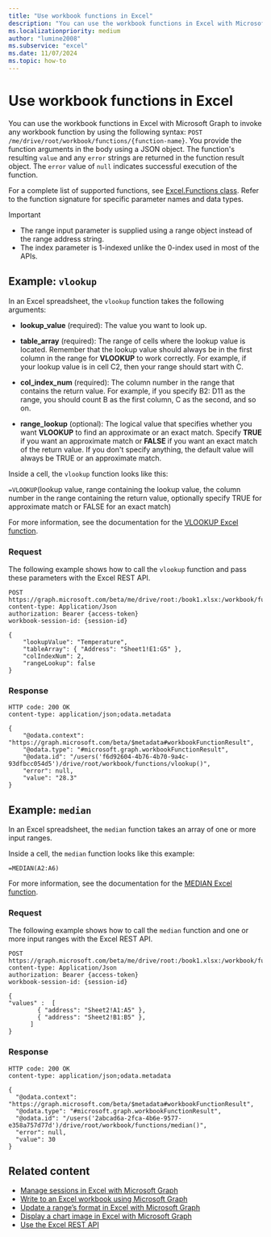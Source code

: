 ```yaml
---
title: "Use workbook functions in Excel"
description: "You can use the workbook functions in Excel with Microsoft Graph to invoke any workbook function. Includes examples for vlookup and median functions."
ms.localizationpriority: medium
author: "lumine2008"
ms.subservice: "excel"
ms.date: 11/07/2024
ms.topic: how-to
---
```


# Use workbook functions in Excel

You can use the workbook functions in Excel with Microsoft Graph to invoke any workbook function by using the following syntax: `POST /me/drive/root/workbook/functions/{function-name}`. You provide the function arguments in the body using a JSON object. The function's resulting `value` and any `error` strings are returned in the function result object. The `error` value of `null` indicates successful execution of the function.

For a complete list of supported functions, see [Excel.Functions class](/javascript/api/excel/excel.functions?view=excel-js-preview&preserve-view=true). Refer to the function signature for specific parameter names and data types.

> [!IMPORTANT]
> - The range input parameter is supplied using a range object instead of the range address string.  
> - The index parameter is 1-indexed unlike the 0-index used in most of the APIs.

## Example: `vlookup`

In an Excel spreadsheet, the `vlookup` function takes the following arguments:

- **lookup_value** (required): The value you want to look up.

- **table_array** (required): The range of cells where the lookup value is located. Remember that the lookup value should always be in the first column in the range for **VLOOKUP** to work correctly. For example, if your lookup value is in cell C2, then your range should start with C.

- **col_index_num** (required): The column number in the range that contains the return value. For example, if you specify B2: D11 as the range, you should count B as the first column, C as the second, and so on.

- **range_lookup** (optional): The logical value that specifies whether you want **VLOOKUP** to find an approximate or an exact match. Specify **TRUE** if you want an approximate match or **FALSE** if you want an exact match of the return value. If you don't specify anything, the default value will always be TRUE or an approximate match.

Inside a cell, the `vlookup` function looks like this:

`=VLOOKUP`(lookup value, range containing the lookup value, the column number in the range containing the return value, optionally specify TRUE for approximate match or FALSE for an exact match)

For more information, see the documentation for the [VLOOKUP Excel function](https://support.office.com/article/VLOOKUP-function-0bbc8083-26fe-4963-8ab8-93a18ad188a1).

### Request

The following example shows how to call the `vlookup` function and pass these parameters with the Excel REST API.

```http
POST https://graph.microsoft.com/beta/me/drive/root:/book1.xlsx:/workbook/functions/vlookup
content-type: Application/Json
authorization: Bearer {access-token}
workbook-session-id: {session-id}

{
    "lookupValue": "Temperature",
    "tableArray": { "Address": "Sheet1!E1:G5" },
    "colIndexNum": 2,
    "rangeLookup": false
}
```

### Response

```http
HTTP code: 200 OK
content-type: application/json;odata.metadata

{
    "@odata.context": "https://graph.microsoft.com/beta/$metadata#workbookFunctionResult",
    "@odata.type": "#microsoft.graph.workbookFunctionResult",
    "@odata.id": "/users('f6d92604-4b76-4b70-9a4c-93dfbcc054d5')/drive/root/workbook/functions/vlookup()",
    "error": null,
    "value": "28.3"
}
```

## Example: `median`

In an Excel spreadsheet, the `median` function takes an array of one or more input ranges.

Inside a cell, the `median` function looks like this example:

`=MEDIAN(A2:A6)`

For more information, see the documentation for the [MEDIAN Excel function](https://support.office.com/article/MEDIAN-function-d0916313-4753-414c-8537-ce85bdd967d2).

### Request

The following example shows how to call the `median` function and one or more input ranges with the Excel REST API.

```http
POST https://graph.microsoft.com/beta/me/drive/root:/book1.xlsx:/workbook/functions/median
content-type: Application/Json
authorization: Bearer {access-token}
workbook-session-id: {session-id}

{
"values" :  [
        { "address": "Sheet2!A1:A5" },
        { "address": "Sheet2!B1:B5" },
      ]
}
```

### Response

```http
HTTP code: 200 OK
content-type: application/json;odata.metadata

{
  "@odata.context": "https://graph.microsoft.com/beta/$metadata#workbookFunctionResult",
  "@odata.type": "#microsoft.graph.workbookFunctionResult",
  "@odata.id": "/users('2abcad6a-2fca-4b6e-9577-e358a757d77d')/drive/root/workbook/functions/median()",
  "error": null,
  "value": 30
}
```

## Related content

* [Manage sessions in Excel with Microsoft Graph](excel-manage-sessions.md)
* [Write to an Excel workbook using Microsoft Graph](excel-write-to-workbook.md)
* [Update a range’s format in Excel with Microsoft Graph](excel-update-range-format.md)
* [Display a chart image in Excel with Microsoft Graph](excel-display-chart-image.md)
* [Use the Excel REST API](/graph/api/resources/excel)
